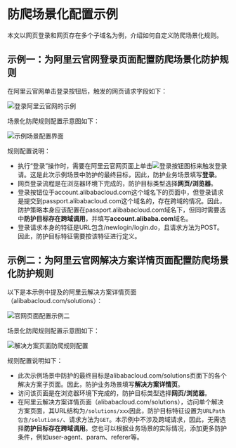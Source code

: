 # 防爬场景化配置示例

本文以网页登录和网页存在多个子域名为例，介绍如何自定义防爬场景化规则。

## 示例一：为阿里云官网登录页面配置防爬场景化防护规则

在阿里云官网单击登录按钮后，触发的网页请求字段如下：

![登录阿里云官网的示例](https://static-aliyun-doc.oss-accelerate.aliyuncs.com/assets/img/zh-CN/7617664161/p244891.png)

场景化防爬规则配置示意图如下：

![示例场景配置界面](https://static-aliyun-doc.oss-accelerate.aliyuncs.com/assets/img/zh-CN/7617664161/p244896.png)

规则配置说明：

-   执行“登录”操作时，需要在阿里云官网页面上单击![登录按钮](https://static-aliyun-doc.oss-accelerate.aliyuncs.com/assets/img/zh-CN/7617664161/p244905.png)图标来触发登录请。这是此次示例场景中防护的最终目标，因此，防护业务场景填写**登录**。
-   网页登录流程是在浏览器环境下完成的，防护目标类型选择**网页/浏览器**。
-   登录按钮位于account.alibabacloud.com这个域名下的页面中，但登录请求是提交到passport.alibabacloud.com这个域名的，存在跨域的情况。因此，防护策略本身应该配置在passport.alibabacloud.com域名下，但同时需要选中**防护目标存在跨域调用**，并填写**account.alibaba.com**域名。
-   登录请求本身的特征是URL包含/newlogin/login.do，且请求方法为POST。因此，防护目标特征需要按该特征进行定义。

## 示例二：为阿里云官网解决方案详情页面配置防爬场景化防护规则

以下是本示例中提及的阿里云解决方案详情页面（alibabacloud.com/solutions）：

![官网页面配置示例二](https://static-aliyun-doc.oss-accelerate.aliyuncs.com/assets/img/zh-CN/9409664161/p244925.png)

场景化防爬规则配置示意图如下：

![解决方案页面防爬规则配置](https://static-aliyun-doc.oss-accelerate.aliyuncs.com/assets/img/zh-CN/9409664161/p244940.png)

规则配置说明如下：

-   此次示例场景中防护的最终目标是alibabacloud.com/solutions页面下的各个解决方案子页面。因此，防护业务场景填写**解决方案详情页**。
-   访问该页面是在浏览器环境下完成的，防护目标类型选择**网页/浏览器**。
-   在阿里云解决方案详情页面（alibabacloud.com/solutions），访问单个解决方案页面，其URL结构为`/solutions/xxx`因此，防护目标特征设置为`URLPath包含/solutions/`、请求方法为`GET`。本示例中不涉及跨域请求，因此，无需选择**防护目标存在跨域调用**。您也可以根据业务场景的实际情况，添加更多防护条件，例如user-agent、param、referer等。

